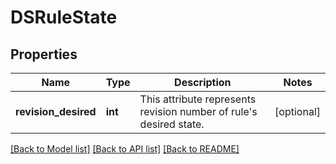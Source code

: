 # DSRuleState

## Properties
Name | Type | Description | Notes
------------ | ------------- | ------------- | -------------
**revision_desired** | **int** | This attribute represents revision number of rule&#x27;s desired state. | [optional] 

[[Back to Model list]](../README.md#documentation-for-models) [[Back to API list]](../README.md#documentation-for-api-endpoints) [[Back to README]](../README.md)

